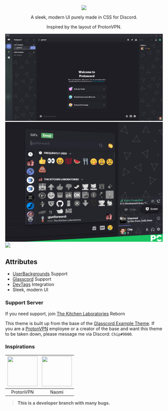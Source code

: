 <p align="center">
  <img align="center" src="https://github.com/Giangamerino/protoncord-dev/blob/main/TEMP/protonLogoBig.png?raw=true"></img>
</p>
<p align="center">A sleek, modern UI purely made in CSS for Discord.</p>
<p align="center">Inspired by the layout of ProtonVPN.</p>

![](TEMP/ProtoncordPreview.png)
![](TEMP/emoji_picker.png)
![](https://github.com/Giangamerino/protoncord-dev/blob/main/TEMP/slide_in.gif?raw=true)

## Attributes
* [UserBackgrounds](http://github.com/discord-Custom-Covers/usrbg/) Support
* [Glasscord](https://github.com/AryToNeX/Glasscord/) Support
* [DevTags](about:blank) Integration
* Sleek, modern UI

### Support Server
If you need support, join [The Kitchen Laboratories](https://discord.com/invite/6aJAvdr/) Reborn


This theme is built up from the base of the [Glasscord Example Theme](https://github.com/AryToNeX/Glasscord/blob/master/extras/discord_example_theme/discord_example.theme.css). If you are a [ProtonVPN](https://protonvpn.com/) employee or a creator of the base and want this theme to be taken down, please message me via Discord: `Chip#9000`.

### Inspirations
| <a href="https://protonvpn.com/" target="_blank"> <img src="https://github.com/Giangamerino/protoncord-dev/blob/main/TEMP/ProtonVPNLogo.png?raw=true" alt="" width="96px" height="96px"> </a> | <a href="https://github.com/AryToNeX" target="_blank"> <img src="https://avatars1.githubusercontent.com/u/13177694?s=460&u=5b2c5ca79bbb3e37fbf5094e073f436e8d5b0bf7&v=4" alt="" width="96px" height="96px"> </a> |
|:-:|:-:|
| ProtonVPN | Naomi |


> **This is a developer branch with many bugs.**
